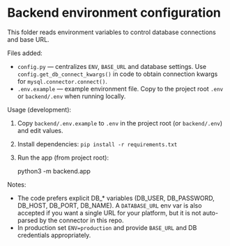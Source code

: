 # Backend environment configuration

This folder reads environment variables to control database connections and base URL.

Files added:

- `config.py` — centralizes `ENV`, `BASE_URL` and database settings. Use `config.get_db_connect_kwargs()` in code to obtain connection kwargs for `mysql.connector.connect()`.
- `.env.example` — example environment file. Copy to the project root `.env` or `backend/.env` when running locally.

Usage (development):

1. Copy `backend/.env.example` to `.env` in the project root (or `backend/.env`) and edit values.
2. Install dependencies: `pip install -r requirements.txt`
3. Run the app (from project root):

    python3 -m backend.app

Notes:
- The code prefers explicit DB_* variables (DB_USER, DB_PASSWORD, DB_HOST, DB_PORT, DB_NAME). A `DATABASE_URL` env var is also accepted if you want a single URL for your platform, but it is not auto-parsed by the connector in this repo.
- In production set `ENV=production` and provide `BASE_URL` and DB credentials appropriately.
